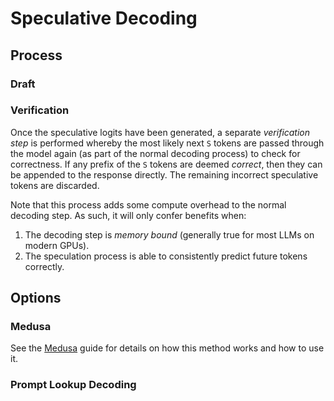 # Speculative Decoding

## Process

### Draft

### Verification

Once the speculative logits have been generated, a separate *verification step* is performed whereby the most likely next `S` tokens
are passed through the model again (as part of the normal decoding process) to check for correctness. If any prefix of the `S` tokens
are deemed *correct*, then they can be appended to the response directly. The remaining incorrect speculative tokens are discarded.

Note that this process adds some compute overhead to the normal decoding step. As such, it will only confer benefits when:

1. The decoding step is *memory bound* (generally true for most LLMs on modern GPUs).
2. The speculation process is able to consistently predict future tokens correctly.

## Options

### Medusa

See the [Medusa](../models/adapters/medusa.md) guide for details on how this method works and how to use it.

### Prompt Lookup Decoding
